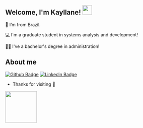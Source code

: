 ## Welcome, I'm Kayllane! <img src=https://github.com/TheDudeThatCode/TheDudeThatCode/blob/master/Assets/Hi.gif width="30">

:house_with_garden: I’m from Brazil.

:computer: I'm a graduate student in systems analysis and development!

:woman_office_worker: I've a bachelor's degree in administration!

## About me

[![Github Badge](https://img.shields.io/badge/-Github-000?style=flat-square&logo=Github&logoColor=white&link=https://github.com/kayllanecastro)](https://github.com/kayllanecastro)
[![Linkedin Badge](https://img.shields.io/badge/-LinkedIn-blue?style=flat-square&logo=Linkedin&logoColor=white&link=https://br.linkedin.com/in/kayllane-castro-71bba3279)](https://br.linkedin.com/in/kayllane-castro-71bba3279)

- Thanks for visiting :blue_heart:

<img src="https://github.com/Anmol-Baranwal/Cool-GIFs-For-GitHub/assets/74038190/f5d2d866-d25c-4873-8d82-425d2c62fc2e" width="100"> 

